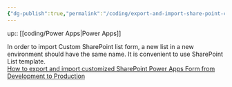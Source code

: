 ```yaml
---
{"dg-publish":true,"permalink":"/coding/export-and-import-share-point-customized-form-between-environments/"}
---
```


up:: [[coding/Power Apps\|Power Apps]]

In order to import Custom SharePoint list form, a new list in a new environment should have the same name. It is convenient to use SharePoint List template.  
[How to export and import customized SharePoint Power Apps Form from Development to Production](https://www.youtube.com/watch?v=MCHpFwaHNXY)